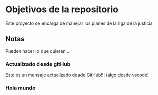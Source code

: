 # Objetivos de la repositorio
Este proyecto se encarga de manejar los planes de la liga de la justicia

## Notas
Pueden hacer lo que quieran...

### Actualizado desde gitHub
Este es un mensaje actualizado desde GitHub!!! (algo desde vscode)

### Hola mundo
